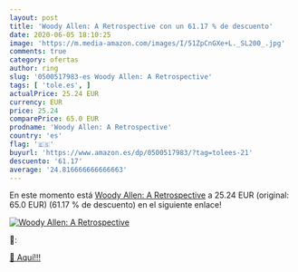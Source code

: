 ```yaml
---
layout: post
title: 'Woody Allen: A Retrospective con un 61.17 % de descuento'
date: 2020-06-05 18:10:25
image: 'https://m.media-amazon.com/images/I/51ZpCnGXe+L._SL200_.jpg'
comments: true
category: ofertas
author: ring
slug: '0500517983-es Woody Allen: A Retrospective'
tags: [ 'tole.es', ]
actualPrice: 25.24 EUR
currency: EUR
price: 25.24
comparePrice: 65.0 EUR
prodname: 'Woody Allen: A Retrospective'
country: 'es'
flag: '🇪🇸'
buyurl: 'https://www.amazon.es/dp/0500517983/?tag=tolees-21'
descuento: '61.17'
average: '24.816666666666663'
---
```


En este momento está [Woody Allen: A Retrospective](https://www.amazon.es/dp/0500517983/?tag=tolees-21) a 25.24 EUR (original: 65.0 EUR) (61.17 %  de descuento) en el siguiente enlace!

[![Woody Allen: A Retrospective](https://m.media-amazon.com/images/I/51ZpCnGXe+L._SL200_.jpg)](https://www.amazon.es/dp/0500517983/?tag=tolees-21)

🔎:


[🛒 Aquí!!!](https://www.amazon.es/dp/0500517983/?tag=tolees-21)
